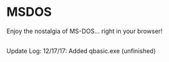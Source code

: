 # MSDOS
Enjoy the nostalgia of MS-DOS... right in your browser!
##
Update Log:
12/17/17: Added qbasic.exe (unfinished)
